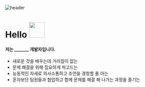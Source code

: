 ![header](https://capsule-render.vercel.app/api?type=waving&height=300&text=Backend%20&desc=Min%20Jun%20Kim&color=auto)

# Hello <img src="https://media.giphy.com/media/mGcNjsfWAjY5AEZNw6/giphy.gif" width="50">

<p align="center">
  <h4>저는  _______  개발자입니다. </h4>
  <ul>
    <li>새로운 것을 배우는데 거리낌이 없는</li>
    <li>문제 해결을 위해 집요하게 파고드는</li>
    <li>능동적인 자세로 의사소통하고 조언을 경청할 줄 아는</li>
    <li>혼자보단 팀원들과 협업하고 함께 문제를 해결 해 나가는 과정을 즐기는</li>
  </ul>
</p>





